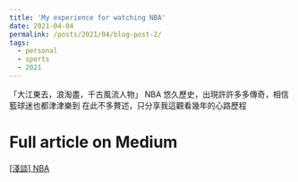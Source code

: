 ```yaml
---
title: 'My experience for watching NBA'
date: 2021-04-04
permalink: /posts/2021/04/blog-post-2/
tags:
  - personal
  - sports
  - 2021
---
```


「大江東去，浪淘盡，千古風流人物」
NBA 悠久歷史，出現許許多多傳奇，相信籃球迷也都津津樂到
在此不多贅述，只分享我這觀看幾年的心路歷程

Full article on Medium
======
[[淺談] NBA](https://medium.com/@jackson1998/%E6%B7%BA%E8%AB%87-%E6%9C%AC%E4%BA%BAnba%E8%A7%80%E7%9C%8B%E5%8F%B2-1d1eb46238ab)